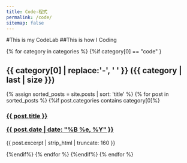 ```yaml
---
title: Code-程式
permalink: /code/
sitemap: false
---
```


#This is my CodeLab
##This is how I Coding

<div id="index">
    {% for category in categories %}
        {%if category[0] == "code" }
            <a name="{{ category[0] }}"></a>
            <h2>{{ category[0] | replace:'-', ' ' }} ({{ category | last | size }})</h2>
            {% assign sorted_posts = site.posts | sort: 'title' %}
            {% for post in sorted_posts %}
                {%if post.categories contains category[0]%}
                    <h3><a href="{{ site.url }}{{ site.baseurl }}{{ post.url }}" title="{{ post.title }}">{{ post.title }} <p class="date">{{ post.date |  date: "%B %e, %Y" }}</p></a></h3>
                    <p>{{ post.excerpt | strip_html | truncate: 160 }}</p>
                {%endif%}
            {% endfor %}
        {%endif%}
    {% endfor %}
</div>
